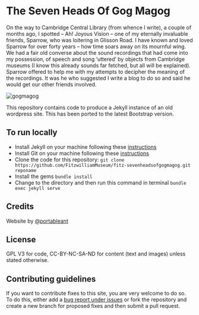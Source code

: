 # The Seven Heads Of Gog Magog

On the way to Cambridge Central Library (from whence I write), a couple of months ago, I spotted – Ah! Joyous Vision – one of my eternally invaluable friends, Sparrow, who was loitering in Glisson Road. I have known and loved Sparrow for over forty years – how time soars away on its mournful wing. We had a fair old converse about the sound recordings that had come into my possession, of speech and song ‘uttered’ by objects from Cambridge museums (I know this already sounds far fetched, but all will be explained). Sparrow offered to help me with my attempts to decipher the meaning of the recordings. It was he who suggested I write a blog to do so and said he would get our other friends involved.

![gogmagog](https://user-images.githubusercontent.com/286552/163977433-2a028295-cd36-42c0-80c5-a9664295e25e.jpg)

This repository contains code to produce a Jekyll instance of an old wordpress site. This has been ported to the latest Bootstrap version. 

## To run locally

* Install Jekyll on your machine following these [instructions](https://jekyllrb.com/docs/installation/)
* Install Git on your machine following these [instructions](https://git-scm.com/book/en/v2/Getting-Started-Installing-Git)
* Clone the code for this repository:
   `git clone https://github.com/FitzwilliamMuseum/fitz-sevenheadsofgogmagog.git reponame`
* Install the gems
   `bundle install`
* Change to the directory and then run this command in terminal `bundle exec jekyll serve`


## Credits

Website by [@portableant](https://github.com/portableant)

## License

GPL V3 for code, CC-BY-NC-SA-ND for content (text and images) unless stated otherwise.

## Contributing guidelines

If you want to contribute fixes to this site, you are very welcome to do so. To do this, either add a [bug report under issues](https://github.com/FitzwilliamMuseum/fitz-sevenheadsofgogmagog/issues) or fork the repository and create a new branch for proposed fixes and then submit a pull request.
